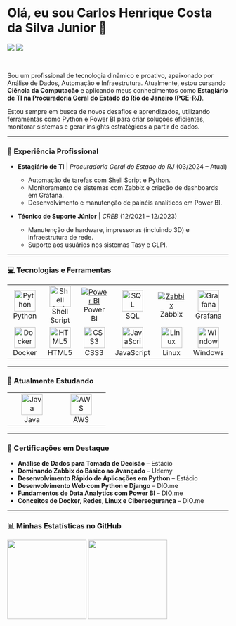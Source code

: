 # Olá, eu sou Carlos Henrique Costa da Silva Junior 👋

<a href="mailto:chjunior05@gmail.com"><img src="https://img.shields.io/badge/Gmail-D14836?style=for-the-badge&logo=gmail&logoColor=white" target="_blank"></a>
<a href="https://www.linkedin.com/in/carlos-henrique-638476201/"><img src="https://img.shields.io/badge/LinkedIn-0077B5?style=for-the-badge&logo=linkedin&logoColor=white" target="_blank"></a>

<br>

Sou um profissional de tecnologia dinâmico e proativo, apaixonado por Análise de Dados, Automação e Infraestrutura. Atualmente, estou cursando **Ciência da Computação** e aplicando meus conhecimentos como **Estagiário de TI na Procuradoria Geral do Estado do Rio de Janeiro (PGE-RJ)**.

Estou sempre em busca de novos desafios e aprendizados, utilizando ferramentas como Python e Power BI para criar soluções eficientes, monitorar sistemas e gerar insights estratégicos a partir de dados.

---

### 💼 Experiência Profissional

* **Estagiário de TI** | *Procuradoria Geral do Estado do RJ* (03/2024 – Atual)
    * Automação de tarefas com Shell Script e Python.
    * Monitoramento de sistemas com Zabbix e criação de dashboards em Grafana.
    * Desenvolvimento e manutenção de painéis analíticos em Power BI.

* **Técnico de Suporte Júnior** | *CREB* (12/2021 – 12/2023)
    * Manutenção de hardware, impressoras (incluindo 3D) e infraestrutura de rede.
    * Suporte aos usuários nos sistemas Tasy e GLPI.

---

### 💻 Tecnologias e Ferramentas

<table>
  <tr>
    <td align="center" width="96">
      <a href="#-linguagens-de-programação">
        <img src="https://cdn.jsdelivr.net/gh/devicons/devicon@latest/icons/python/python-original.svg" width="48" height="48" alt="Python" />
      </a>
      <br>Python
    </td>
    <td align="center" width="96">
      <a href="#-linguagens-de-programação">
        <img src="https://cdn.jsdelivr.net/gh/devicons/devicon@latest/icons/bash/bash-original.svg" width="48" height="48" alt="Shell Script" />
      </a>
      <br>Shell Script
    </td>
    <td align="center" width="96">
      <a href="#-visualização-de-dados--bi">
        <img src="https://img.shields.io/badge/Power%20BI-F2C811?style=for-the-badge&logo=powerbi&logoColor=black" alt="Power BI" />
      </a>
      <br>Power BI
    </td>
    <td align="center" width="96">
      <a href="#-banco-de-dados">
        <img src="https://cdn.jsdelivr.net/gh/devicons/devicon@latest/icons/mysql/mysql-original.svg" width="48" height="48" alt="SQL" />
      </a>
      <br>SQL
    </td>
     <td align="center" width="96">
      <a href="#-infra--monitoramento">
        <img src="https://img.shields.io/badge/Zabbix-D40000?style=for-the-badge&logo=zabbix&logoColor=white" alt="Zabbix" />
      </a>
      <br>Zabbix
    </td>
    <td align="center" width="96">
      <a href="#-infra--monitoramento">
        <img src="https://cdn.jsdelivr.net/gh/devicons/devicon@latest/icons/grafana/grafana-original.svg" width="48" height="48" alt="Grafana" />
      </a>
      <br>Grafana
    </td>
  </tr>
  <tr>
    <td align="center" width="96">
      <a href="#-infra--monitoramento">
        <img src="https://cdn.jsdelivr.net/gh/devicons/devicon@latest/icons/docker/docker-original.svg" width="48" height="48" alt="Docker" />
      </a>
      <br>Docker
    </td>
    <td align="center" width="96">
      <a href="#-desenvolvimento-web">
        <img src="https://cdn.jsdelivr.net/gh/devicons/devicon@latest/icons/html5/html5-original.svg" width="48" height="48" alt="HTML5" />
      </a>
      <br>HTML5
    </td>
    <td align="center" width="96">
      <a href="#-desenvolvimento-web">
        <img src="https://cdn.jsdelivr.net/gh/devicons/devicon@latest/icons/css3/css3-original.svg" width="48" height="48" alt="CSS3" />
      </a>
      <br>CSS3
    </td>
    <td align="center" width="96">
      <a href="#-desenvolvimento-web">
        <img src="https://cdn.jsdelivr.net/gh/devicons/devicon@latest/icons/javascript/javascript-original.svg" width="48" height="48" alt="JavaScript" />
      </a>
      <br>JavaScript
    </td>
    <td align="center" width="96">
      <a href="#-sistemas-operacionais">
        <img src="https://cdn.jsdelivr.net/gh/devicons/devicon@latest/icons/linux/linux-original.svg" width="48" height="48" alt="Linux" />
      </a>
      <br>Linux
    </td>
    <td align="center" width="96">
      <a href="#-sistemas-operacionais">
        <img src="https://cdn.jsdelivr.net/gh/devicons/devicon@latest/icons/windows8/windows8-original.svg" width="48" height="48" alt="Windows" />
      </a>
      <br>Windows
    </td>
  </tr>
</table>

---

### 🌱 Atualmente Estudando

<table>
  <tr>
    <td align="center" width="96">
      <a href="#-linguagens-de-programação">
        <img src="https://cdn.jsdelivr.net/gh/devicons/devicon/icons/java/java-original-wordmark.svg" width="48" height="48" alt="Java" />
      </a>
      <br>Java
    </td>
     <td align="center" width="96">
      <a href="#-cloud">
        <img src="https://cdn.jsdelivr.net/gh/devicons/devicon@latest/icons/amazonwebservices/amazonwebservices-original-wordmark.svg" width="48" height="48" alt="AWS" />
      </a>
      <br>AWS
    </td>
  </tr>
</table>

---

### 🏅 Certificações em Destaque

* **Análise de Dados para Tomada de Decisão** – Estácio
* **Dominando Zabbix do Básico ao Avançado** – Udemy
* **Desenvolvimento Rápido de Aplicações em Python** – Estácio
* **Desenvolvimento Web com Python e Django** – DIO.me
* **Fundamentos de Data Analytics com Power BI** – DIO.me
* **Conceitos de Docker, Redes, Linux e Cibersegurança** – DIO.me

---

### 📊 Minhas Estatísticas no GitHub

<div>
  <img height="180em" src="https://github-readme-stats.vercel.app/api?username=baxinhodull&include_all_commits=true&show_icons=true&theme=nightowl&rank_icon=github">
  <img height="180em" src="https://github-readme-stats.vercel.app/api/top-langs/?username=baxinhodull&layout=compact&theme=nightowl">
</div>
